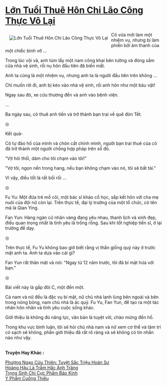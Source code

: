 <a href="https://truyentiki.com/lon-tuoi-thue-hon-chi-lao-cong-thuc-vo-lai.30361/" title="Lớn Tuổi Thuê Hôn Chi Lão Công Thực Vô Lại"><h1>Lớn Tuổi Thuê Hôn Chi Lão Công Thực Vô Lại</h1></a><div style="display:table"><img align="right" style="float: left; padding: 10px;" src="https://truyentiki.com/a/img/str/src/30361.jpg" alt="Lớn Tuổi Thuê Hôn Chi Lão Công Thực Vô Lại">Cô vừa mới làm một nhiệm vụ, nhưng bị làm phiền bởi âm thanh của một chiếc bình vỡ ... <p></p> Trong lúc vội vã, anh túm lấy một nam công khai bên tường và đóng sầm cửa nhà vệ sinh, rồi nụ hôn đầu tiên đã biến mất. <p></p> Anh ta cũng là một nhiệm vụ, nhưng anh ta là người đầu tiên trên không ... <p></p> Chỉ muốn rời đi, anh bị kéo vào nhà vệ sinh, rồi anh hôn như một báu vật! <p></p> Ngay sau đó, xe cứu thương đến và anh vào bệnh viện. <p></p> ... <p></p> Ba ngày sau, cô thuê anh tiền và trở thành bạn trai về quê đón Tết. <p></p> ◎ <p></p> Kết quả- <p></p> Cô tự đào hố của mình và chôn cất chính mình, người bạn trai thuê của cô đã trở thành một người chồng hợp pháp trên sổ đỏ. <p></p> "Vịt hôi thối, dám cho tôi chạm vào tôi!" <p></p> "Vợ tôi, ngọn nến trong hang, nếu bạn không chạm vào nó, tôi sẽ bất tài." <p></p> Vì vậy, điều tốt là rất bối rối ... <p></p> ◎ <p></p> Fu Yu: Một đứa trẻ mồ côi, một bác sĩ khảo cổ học, sắp kết hôn với cha mẹ nuôi của đội nữ còn lại. Trên thực tế, đại lý trưởng của một tổ chức, có tên mã là Qian Ying. <p></p> Fan Yun: Hàng ngàn cử nhân vàng đang yêu nhau, thanh lịch và xinh đẹp, điều quan trọng nhất là tình yêu là trống rỗng. Sau khi tốt nghiệp tiến sĩ, ở lại trường để dạy. <p></p> ◎ <p></p> Trên thực tế, Fu Yu không bao giờ biết rằng vị thần giống quỷ này ở trước mặt anh ta. Anh ta dựa vào cái gì? <p></p> Fan Yun rất thân mật và nói: "Ngay từ 12 năm trước, tôi đã bí mật hứa với bạn." <p></p> ◎ <p></p> Bài viết này là gấp đôi C, một đến một. <p></p> Cả nam và nữ đều là đặc vụ bí mật, nữ chủ nhà lạnh lùng bên ngoài và bên trong nóng bỏng, nam chủ nhà là ác quỷ. Fu Yu, Fan Yun, để tạo ra một tác nhân hôn nhân và tình yêu cuộc sống khác. <p></p> Giới thiệu là không đủ năng lực, văn bản là tuyệt vời, chào mừng đến hố. <p></p> Trong khu vực bình luận, tôi sẽ hỏi chủ nhà nam và nữ xem cơ thể và tâm trí có sạch sẽ không, phần giới thiệu đã rất rõ ràng và sẽ không có tin nhắn nào như vậy.</div><p><br><b>Truyện Hay Khác :</b></p><a href="https://truyentiki.com/phuong-ngao-cuu-thien-tuyet-sac-trieu-hoan-su.30360/" alt="Phượng Ngạo Cửu Thiên: Tuyệt Sắc Triệu Hoán Sư">Phượng Ngạo Cửu Thiên: Tuyệt Sắc Triệu Hoán Sư</a><br/><a href="https://github.com/nownovels/top500/tree/master/truyenhay/33632/" alt="Hoàng Hậu Là Trẫm Hắc Ánh Trăng">Hoàng Hậu Là Trẫm Hắc Ánh Trăng</a><br/><a href="https://github.com/nownovels/truyenhay/tree/master/truyenhay/30600/README.md" alt="Trọng Sinh Chi Cực Phẩm Bảo Kính">Trọng Sinh Chi Cực Phẩm Bảo Kính</a><br/><a href="https://truyentiki.wordpress.com/2020/06/08/y-pham-cuong-thieu/" alt="Y Phẩm Cuồng Thiếu">Y Phẩm Cuồng Thiếu</a><br/>